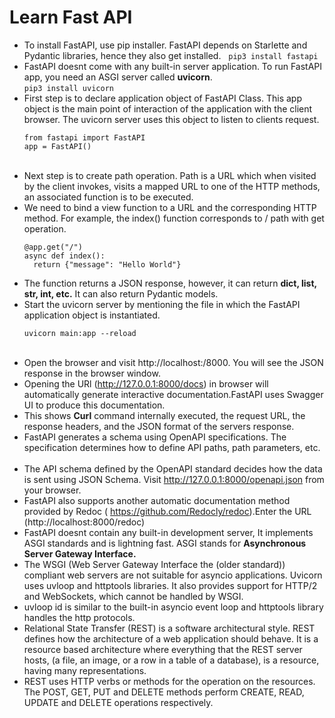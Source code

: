 # Learn Fast API

- To install FastAPI, use pip installer. FastAPI depends on Starlette and Pydantic libraries, hence they also get installed.
  &nbsp;
  `pip3 install fastapi`
  &nbsp;
- FastAPI doesnt come with any built-in server application. To run FastAPI app, you need an ASGI server called **uvicorn**.
  &nbsp;  
   `pip3 install uvicorn`
  &nbsp;
- First step is to declare application object of FastAPI Class. This app object is the main point of interaction of the application with the client browser. The uvicorn server uses this object to listen to clients request.
  &nbsp;
  ```
  from fastapi import FastAPI
  app = FastAPI()
  ```
  &nbsp;
- Next step is to create path operation. Path is a URL which when visited by the client invokes, visits a mapped URL to one of the HTTP methods, an associated function is to be executed.
  &nbsp;
- We need to bind a view function to a URL and the corresponding HTTP method. For example, the index() function corresponds to / path with get operation.
  &nbsp;
  ```
  @app.get("/")
  async def index():
    return {"message": "Hello World"}
  ```
- The function returns a JSON response, however, it can return **dict, list, str, int, etc.** It can also return Pydantic models.
  &nbsp;
- Start the uvicorn server by mentioning the file in which the FastAPI application object is instantiated.
  &nbsp;
  ```
  uvicorn main:app --reload
  ```
  &nbsp;
- Open the browser and visit http://localhost:/8000. You will see the JSON response in the browser window.
  &nbsp;
- Opening the URl (http://127.0.0.1:8000/docs) in browser will automatically generate interactive documentation.FastAPI uses Swagger UI to produce this documentation.
  &nbsp;
- This shows **Curl** command internally executed, the request URL, the response headers, and the JSON format of the servers response.
  &nbsp;
- FastAPI generates a schema using OpenAPI specifications. The specification determines how to define API paths, path parameters, etc.
  &nbsp;
- The API schema defined by the OpenAPI standard decides how the data is sent using JSON Schema. Visit http://127.0.0.1:8000/openapi.json from your browser.
  &nbsp;
- FastAPI also supports another automatic documentation method provided by Redoc ( https://github.com/Redocly/redoc).Enter the URL (http://localhost:8000/redoc)
  &nbsp;
- FastAPI doesnt contain any built-in development server, It implements ASGI standards and is lightning fast. ASGI stands for **Asynchronous Server Gateway Interface.**
  &nbsp;
- The WSGI (Web Server Gateway Interface the (older standard)) compliant web servers are not suitable for asyncio applications. Uvicorn uses uvloop and httptools libraries. It also provides support for HTTP/2 and WebSockets, which cannot be handled by WSGI.
  &nbsp;
- uvloop id is similar to the built-in asyncio event loop and httptools library handles the http protocols.
  &nbsp;
- Relational State Transfer (REST) is a software architectural style. REST defines how the architecture of a web application should behave. It is a resource based architecture where everything that the REST server hosts, (a file, an image, or a row in a table of a database), is a resource, having many representations.
  &nbsp;
- REST uses HTTP verbs or methods for the operation on the resources. The POST, GET, PUT and DELETE methods perform CREATE, READ, UPDATE and DELETE operations respectively.
